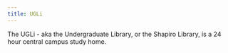 ```yaml
---
title: UGLi
---
```

The UGLi - aka the Undergraduate Library, or the Shapiro Library,
is a 24 hour central campus study home. 
